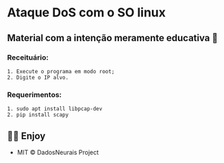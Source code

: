 
# Ataque DoS com o SO linux
##  Material com a intenção meramente educativa 🖖

### Receituário:
```
1. Execute o programa em modo root;
2. Digite o IP alvo.
```
### Requerimentos:
```
1. sudo apt install libpcap-dev
2. pip install scapy
```
## 🧙‍♂️ Enjoy
- MIT © DadosNeurais Project<br/>
